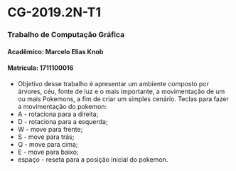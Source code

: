 # CG-2019.2N-T1

### Trabalho de Computação Gráfica
#### Acadêmico: Marcelo Elias Knob
#### Matrícula: 1711100016

- Objetivo desse trabalho é apresentar um ambiente composto por árvores, céu, fonte de luz e o mais importante, a movimentação de um ou mais Pokemons, a fim de criar um simples cenário. Teclas para fazer a movimentação do pokemon: 
- A - rotaciona para a direita;
- D - rotaciona para a esquerda;
- W - move para frente;
- S - move para trás;
- Q - move para cima;
- E - move para baixo;
- espaço - reseta para a posição inicial do pokemon.